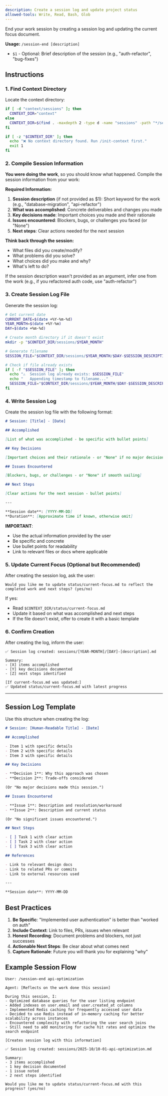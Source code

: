 ```yaml
---
description: Create a session log and update project status
allowed-tools: Write, Read, Bash, Glob
---
```


End your work session by creating a session log and updating the current focus document.

**Usage:** `/session-end [description]`
- `$1` - Optional: Brief description of the session (e.g., "auth-refactor", "bug-fixes")

## Instructions

### 1. Find Context Directory

Locate the context directory:

```bash
if [ -d "context/sessions" ]; then
  CONTEXT_DIR="context"
else
  CONTEXT_DIR=$(find . -maxdepth 2 -type d -name "sessions" -path "*/sessions" | head -1 | xargs dirname)
fi

if [ -z "$CONTEXT_DIR" ]; then
  echo "❌ No context directory found. Run /init-context first."
  exit 1
fi
```

### 2. Compile Session Information

**You were doing the work**, so you should know what happened. Compile the session information from your work:

**Required Information:**
1. **Session description** (if not provided as $1): Short keyword for the work (e.g., "database-migration", "api-refactor")
2. **What was accomplished**: Concrete deliverables and changes you made
3. **Key decisions made**: Important choices you made and their rationale
4. **Issues encountered**: Blockers, bugs, or challenges you faced (or "None")
5. **Next steps**: Clear actions needed for the next session

**Think back through the session:**
- What files did you create/modify?
- What problems did you solve?
- What choices did you make and why?
- What's left to do?

If the session description wasn't provided as an argument, infer one from the work (e.g., if you refactored auth code, use "auth-refactor")

### 3. Create Session Log File

Generate the session log:

```bash
# Get current date
CURRENT_DATE=$(date +%Y-%m-%d)
YEAR_MONTH=$(date +%Y-%m)
DAY=$(date +%m-%d)

# Create month directory if it doesn't exist
mkdir -p "$CONTEXT_DIR/sessions/$YEAR_MONTH"

# Generate filename
SESSION_FILE="$CONTEXT_DIR/sessions/$YEAR_MONTH/$DAY-$SESSION_DESCRIPTION.md"

# Check if file already exists
if [ -f "$SESSION_FILE" ]; then
  echo "⚠️  Session log already exists: $SESSION_FILE"
  echo "   Appending timestamp to filename..."
  SESSION_FILE="$CONTEXT_DIR/sessions/$YEAR_MONTH/$DAY-$SESSION_DESCRIPTION-$(date +%H%M).md"
fi
```

### 4. Write Session Log

Create the session log file with the following format:

```markdown
# Session: [Title] - [Date]

## Accomplished

[List of what was accomplished - be specific with bullet points]

## Key Decisions

[Important choices and their rationale - or "None" if no major decisions]

## Issues Encountered

[Blockers, bugs, or challenges - or "None" if smooth sailing]

## Next Steps

[Clear actions for the next session - bullet points]

---

**Session date**: [YYYY-MM-DD]
**Duration**: [Approximate time if known, otherwise omit]
```

**IMPORTANT**:
- Use the actual information provided by the user
- Be specific and concrete
- Use bullet points for readability
- Link to relevant files or docs where applicable

### 5. Update Current Focus (Optional but Recommended)

After creating the session log, ask the user:

```
Would you like me to update status/current-focus.md to reflect the completed work and next steps? (yes/no)
```

If yes:
- Read `$CONTEXT_DIR/status/current-focus.md`
- Update it based on what was accomplished and next steps
- If the file doesn't exist, offer to create it with a basic template

### 6. Confirm Creation

After creating the log, inform the user:

```
✅ Session log created: sessions/[YEAR-MONTH]/[DAY]-[description].md

Summary:
- [X] items accomplished
- [Y] key decisions documented
- [Z] next steps identified

[If current-focus.md was updated:]
✅ Updated status/current-focus.md with latest progress
```

---

## Session Log Template

Use this structure when creating the log:

```markdown
# Session: [Human-Readable Title] - [Date]

## Accomplished

- Item 1 with specific details
- Item 2 with specific details
- Item 3 with specific details

## Key Decisions

- **Decision 1**: Why this approach was chosen
- **Decision 2**: Trade-offs considered

(Or "No major decisions made this session.")

## Issues Encountered

- **Issue 1**: Description and resolution/workaround
- **Issue 2**: Description and current status

(Or "No significant issues encountered.")

## Next Steps

- [ ] Task 1 with clear action
- [ ] Task 2 with clear action
- [ ] Task 3 with clear action

## References

- Link to relevant design docs
- Link to related PRs or commits
- Link to external resources used

---

**Session date**: YYYY-MM-DD
```

## Best Practices

1. **Be Specific**: "Implemented user authentication" is better than "worked on auth"
2. **Include Context**: Link to files, PRs, issues when relevant
3. **Honest Recording**: Document problems and blockers, not just successes
4. **Actionable Next Steps**: Be clear about what comes next
5. **Capture Rationale**: Future you will thank you for explaining "why"

## Example Session Flow

```
User: /session-end api-optimization

Agent: [Reflects on the work done this session]

During this session, I:
- Optimized database queries for the user listing endpoint
- Added indexes on user.email and user.created_at columns
- Implemented Redis caching for frequently accessed user data
- Decided to use Redis instead of in-memory caching for better scalability across instances
- Encountered complexity with refactoring the user search joins
- Still need to add monitoring for cache hit rates and optimize the search endpoint

[Creates session log with this information]

✅ Session log created: sessions/2025-10/10-01-api-optimization.md

Summary:
- 3 items accomplished
- 1 key decision documented
- 1 issue noted
- 2 next steps identified

Would you like me to update status/current-focus.md with this progress? (yes/no)
```